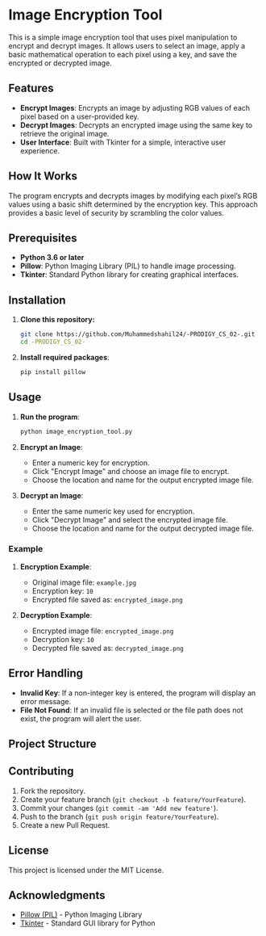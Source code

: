 # Image Encryption Tool

This is a simple image encryption tool that uses pixel manipulation to encrypt and decrypt images. It allows users to select an image, apply a basic mathematical operation to each pixel using a key, and save the encrypted or decrypted image.

## Features
- **Encrypt Images**: Encrypts an image by adjusting RGB values of each pixel based on a user-provided key.
- **Decrypt Images**: Decrypts an encrypted image using the same key to retrieve the original image.
- **User Interface**: Built with Tkinter for a simple, interactive user experience.

## How It Works
The program encrypts and decrypts images by modifying each pixel’s RGB values using a basic shift determined by the encryption key. This approach provides a basic level of security by scrambling the color values.

## Prerequisites

- **Python 3.6 or later**
- **Pillow**: Python Imaging Library (PIL) to handle image processing.
- **Tkinter**: Standard Python library for creating graphical interfaces.

## Installation

1. **Clone this repository:**
    ```bash
    git clone https://github.com/Muhammedshahil24/-PRODIGY_CS_02-.git
    cd -PRODIGY_CS_02-
    ```

2. **Install required packages**:
    ```bash
    pip install pillow
    ```

## Usage

1. **Run the program**:
    ```bash
    python image_encryption_tool.py
    ```

2. **Encrypt an Image**:
    - Enter a numeric key for encryption.
    - Click "Encrypt Image" and choose an image file to encrypt.
    - Choose the location and name for the output encrypted image file.

3. **Decrypt an Image**:
    - Enter the same numeric key used for encryption.
    - Click "Decrypt Image" and select the encrypted image file.
    - Choose the location and name for the output decrypted image file.

### Example

1. **Encryption Example**:
   - Original image file: `example.jpg`
   - Encryption key: `10`
   - Encrypted file saved as: `encrypted_image.png`

2. **Decryption Example**:
   - Encrypted image file: `encrypted_image.png`
   - Decryption key: `10`
   - Decrypted file saved as: `decrypted_image.png`

## Error Handling

- **Invalid Key**: If a non-integer key is entered, the program will display an error message.
- **File Not Found**: If an invalid file is selected or the file path does not exist, the program will alert the user.

## Project Structure


## Contributing

1. Fork the repository.
2. Create your feature branch (`git checkout -b feature/YourFeature`).
3. Commit your changes (`git commit -am 'Add new feature'`).
4. Push to the branch (`git push origin feature/YourFeature`).
5. Create a new Pull Request.

## License

This project is licensed under the MIT License.

## Acknowledgments

- [Pillow (PIL)](https://python-pillow.org/) - Python Imaging Library
- [Tkinter](https://docs.python.org/3/library/tkinter.html) - Standard GUI library for Python
